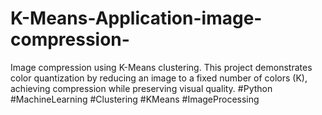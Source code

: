 # K-Means-Application-image-compression-
Image compression using K-Means clustering. This project demonstrates color quantization by reducing an image to a fixed number of colors (K), achieving compression while preserving visual quality. #Python #MachineLearning #Clustering #KMeans #ImageProcessing
